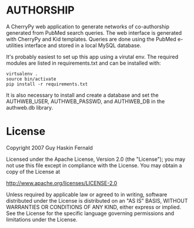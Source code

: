AUTHORSHIP
==========

A CherryPy web application to generate networks of co-authorship generated from PubMed search queries.  The web interface is generated with CherryPy and Kid templates.  Queries are done using the PubMed e-utilities interface and stored in a local MySQL database.

It's probably easiest to set up this app using a virutal env.  The required modules are listed in requirements.txt and can be installed with:

    virtualenv .
    source bin/activate
    pip install -r requirements.txt

It is also necessary to install and create a database and set the AUTHWEB\_USER, AUTHWEB\_PASSWD, and AUTHWEB\_DB in the authweb.db library.



License
=======
Copyright 2007 Guy Haskin Fernald

Licensed under the Apache License, Version 2.0 (the "License");
you may not use this file except in compliance with the License.
You may obtain a copy of the License at

http://www.apache.org/licenses/LICENSE-2.0

Unless required by applicable law or agreed to in writing, software
distributed under the License is distributed on an "AS IS" BASIS,
WITHOUT WARRANTIES OR CONDITIONS OF ANY KIND, either express or implied.
See the License for the specific language governing permissions and
limitations under the License.
